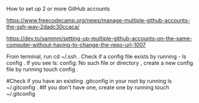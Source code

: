 How to set up 2 or more GitHub accounts

<!-- 1 Free Code Camp -->
https://www.freecodecamp.org/news/manage-multiple-github-accounts-the-ssh-way-2dadc30ccaca/















<!-- 5  -->
https://dev.to/sammm/setting-up-multiple-github-accounts-on-the-same-computer-without-having-to-change-the-repo-url-1007


<!-- Setting up SSH config -->
From terminal, run cd ~/.ssh .
Check if a config file exists by running - ls config . If you see ls: config: No such file or directory , create a new config file by running touch config .

<!-- Setting your user.name and user.email -->
#Check if you have an existing .gitconfig in your root by running ls ~/.gitconfig . 
#If you don't have one, create one by running touch ~/.gitconfig 